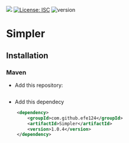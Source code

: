 [![](https://jitpack.io/v/efe124/Simpler.svg)](https://jitpack.io/#efe124/Simpler)
[![License: ISC](https://img.shields.io/badge/License-ISC-yellow.svg)](https://opensource.org/licenses/MIT)
![version](https://img.shields.io/badge/version-1.0.4-blue)
# Simpler

## Installation

### Maven

* Add this repository:
````xml

````
* Add this dependecy
````xml
	<dependency>
	    <groupId>com.github.efe124</groupId>
	    <artifactId>Simpler</artifactId>
	    <version>1.0.4</version>
	</dependency>
````
